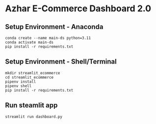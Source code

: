 # Azhar E-Commerce Dashboard 2.0

## Setup Environment - Anaconda
```
conda create --name main-ds python=3.11
conda activate main-ds
pip install -r requirements.txt
```

## Setup Environment - Shell/Terminal
```
mkdir streamlit_ecommerce
cd streamlit_ecommerce
pipenv install
pipenv shell
pip install -r requirements.txt
```

## Run steamlit app
```
streamlit run dashboard.py
```
